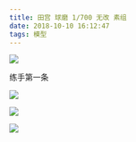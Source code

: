 ```yaml
---
title: 田宫 球磨 1/700 无改 素组
date: 2018-10-10 16:12:47
tags: 模型
---
```


![](https://markdown-1257721827.cos.ap-shanghai.myqcloud.com/IMG_20181013_225157.jpg)

练手第一条

<!-- more -->

![](https://markdown-1257721827.cos.ap-shanghai.myqcloud.com/IMG_20181008_194612.jpg)

![](https://markdown-1257721827.cos.ap-shanghai.myqcloud.com/IMG_20181013_225125.jpg)

![](https://markdown-1257721827.cos.ap-shanghai.myqcloud.com/IMG_20181013_225134.jpg)
